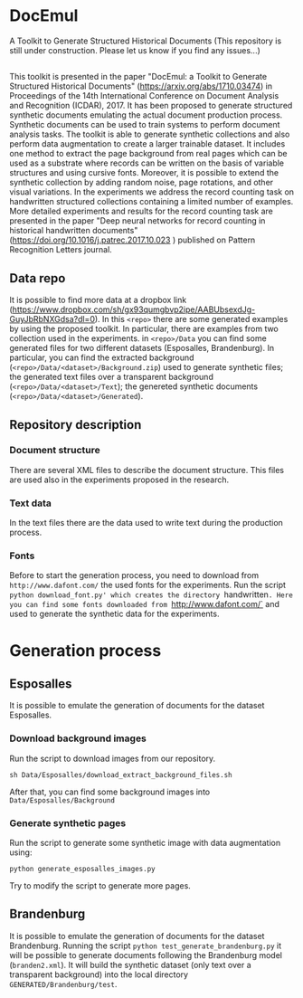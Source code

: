 # DocEmul
A Toolkit to Generate Structured Historical Documents
(This repository is still under construction. Please let us know if you find any issues...)
##
This toolkit is presented in the paper "DocEmul: a Toolkit to Generate Structured Historical Documents" (https://arxiv.org/abs/1710.03474) in  Proceedings of the 14th International Conference on Document Analysis and Recognition (ICDAR), 2017.
It has been proposed to generate structured synthetic documents emulating the actual document production process. Synthetic documents can be used to train systems to perform document analysis tasks. The toolkit is able to generate synthetic collections and also perform data augmentation to create a larger trainable dataset. It includes one method to extract the page background from real pages which can be used as a substrate where records can be written on the basis of variable structures and using cursive fonts. Moreover, it is possible to extend the synthetic collection by adding random noise, page rotations, and other visual variations.
In the experiments we address the record counting task on handwritten structured collections containing a limited number of examples. More detailed experiments and results for the record counting task are presented in the paper "Deep neural networks for record counting in historical handwritten documents" (https://doi.org/10.1016/j.patrec.2017.10.023
) published on Pattern Recognition Letters journal.

## Data repo
It is possible to find more data at a dropbox link (https://www.dropbox.com/sh/gx93qumgbvp2ipe/AABUbsexdJg-GuyJbRbNXGdsa?dl=0). In this `<repo>` there are some generated examples by using the proposed toolkit. In particular, there are examples from two collection used in the experiments.
in `<repo>/Data` you can find some generated files for two different datasets (Esposalles, Brandenburg). In particular, you can find the extracted background (`<repo>/Data/<dataset>/Background.zip`) used to generate synthetic files; the generated text files over a transparent background (`<repo>/Data/<dataset>/Text`); the genereted synthetic documents (`<repo>/Data/<dataset>/Generated`).

## Repository description

### Document structure
There are several XML files to describe the document structure. This files are used also in the experiments proposed in the research.
### Text data
In the text files there are the data used to write text during the production process.
### Fonts
Before to start the generation process, you need to download from `http://www.dafont.com/` the used fonts for the experiments.
Run the script `python download_font.py' which creates the directory `handwritten`. Here you can find some fonts downloaded from `http://www.dafont.com/` and used to generate the synthetic data for the experiments.

# Generation process
## Esposalles
It is possible to emulate the generation of documents for the dataset Esposalles.

### Download background images
Run the script to download images from our repository.

`sh Data/Esposalles/download_extract_background_files.sh`

After that, you can find some background images into `Data/Esposalles/Background`

### Generate synthetic pages
Run the script to generate some synthetic image with data augmentation using:

`python generate_esposalles_images.py`

Try to modify the script to generate more pages.

## Brandenburg
It is possible to emulate the generation of documents for the dataset Brandenburg. Running the script `python test_generate_brandenburg.py` it will be possible to generate documents following the Brandenburg model (`branden2.xml`). It will build the synthetic dataset (only text over a transparent background)  into the local directory `GENERATED/Brandenburg/test`.


